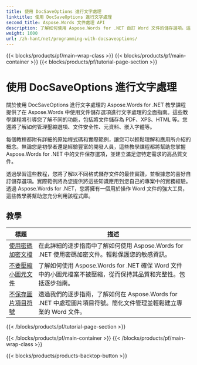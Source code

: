 ```yaml
---
title: 使用 DocSaveOptions 進行文字處理
linktitle: 使用 DocSaveOptions 進行文字處理
second_title: Aspose.Words 文件處理 API
description: 了解如何使用 Aspose.Words for .NET 自訂 Word 文件的儲存選項。這些教學將引導您了解各種可用的選項，例如檔案格式、壓縮、密碼保護。
weight: 1600
url: /zh-hant/net/programming-with-docsaveoptions/
---
```


{{< blocks/products/pf/main-wrap-class >}}
{{< blocks/products/pf/main-container >}}
{{< blocks/products/pf/tutorial-page-section >}}

# 使用 DocSaveOptions 進行文字處理

關於使用 DocSaveOptions 進行文字處理的 Aspose.Words for .NET 教學課程提供了在 Aspose.Words 中使用文件儲存選項進行文字處理的全面指南。這些教學課程將引導您了解不同的功能，包括將文件儲存為 PDF、XPS、HTML 等。您還將了解如何管理壓縮選項、文件安全性、元資料、嵌入字體等。

每個教程都附有詳細的原始程式碼和實際範例，讓您可以輕鬆理解和應用所介紹的概念。無論您是初學者還是經驗豐富的開發人員，這些教學課程都將幫助您掌握 Aspose.Words for .NET 中的文件保存選項，並建立滿足您特定需求的高品質文件。

透過學習這些教程，您將了解以不同格式儲存文件的最佳實踐，並根據您的喜好自訂儲存選項。實際範例將為您提供將這些知識應用到您自己的專案中的實務經驗。透過 Aspose.Words for .NET，您將擁有一個用於操作 Word 文件的強大工具，這些教學將幫助您充分利用該程式庫。

 ## 教學
| 標題 | 描述 |
| --- | --- |
| [使用密碼加密文檔](./encrypt-document-with-password/) | 在此詳細的逐步指南中了解如何使用 Aspose.Words for .NET 使用密碼加密文件。輕鬆保護您的敏感資訊。 |
| [不要壓縮小圖元文件](./do-not-compress-small-metafiles/) | 了解如何使用 Aspose.Words for .NET 確保 Word 文件中的小圖元檔案不被壓縮，從而保持其品質和完整性。包括逐步指南。 |
| [不保存圖片項目符號](./do-not-save-picture-bullet/) | 透過我們的逐步指南，了解如何在 Aspose.Words for .NET 中處理圖片項目符號。簡化文件管理並輕鬆建立專業的 Word 文件。 |
{{< /blocks/products/pf/tutorial-page-section >}}

{{< /blocks/products/pf/main-container >}}
{{< /blocks/products/pf/main-wrap-class >}}

{{< blocks/products/products-backtop-button >}}
